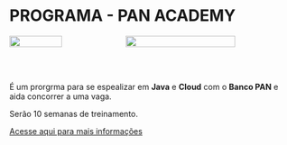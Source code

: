 <h1 style="text-align=center;">PROGRAMA - PAN ACADEMY</h1>

<div style="display: flex;">
<img src="https://bancopan.corporate.gama.academy/wp-content/uploads/sites/10/2021/08/logo-Positivo.png" width="45%">
<img src="https://bancopan.corporate.gama.academy/wp-content/uploads/sites/10/2021/08/gama-academy-logo-horizontal-verde-preto.png" width="65%">
</div>

<br><br>

<p>
 É um prorgrma para se espealizar em <strong>Java</strong> e <strong>Cloud</strong> com o <strong>Banco PAN</strong> e aida concorrer a uma vaga.
</p>
<p>
Serão 10 semanas de treinamento.
</p>

<a href="https://bancopan.corporate.gama.academy/">
Acesse aqui para mais informações
</a>
